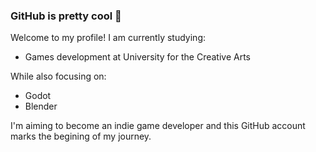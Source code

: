 ### GitHub is pretty cool 🫶

Welcome to my profile! I am currently studying:

- Games development at University for the Creative Arts

While also focusing on:

- Godot
- Blender

I'm aiming to become an indie game developer and this GitHub account marks the begining of my journey.
